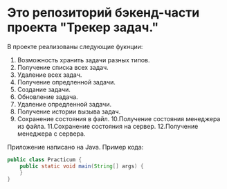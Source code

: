 # Это репозиторий бэкенд-части проекта "Трекер задач."
В проекте реализованы следующие фукнции:
1. Возможность хранить задачи разных типов.
2. Получение списка всех задач.
3. Удаление всех задач.
4. Получение опредленной задачи.
5. Создание задачи.
6. Обновление задача. 
7. Удаление опредленной задачи.
8. Получение истории вызыва задач.
9. Сохранение состояния в файл.
10.Получение состояния менеджера из файла.
11.Сохранение состояния на сервер.
12.Получение менеджера с сервера.

Приложение написано на Java. Пример кода:
```java
public class Practicum {
    public static void main(String[] args) {
    }
}
```

